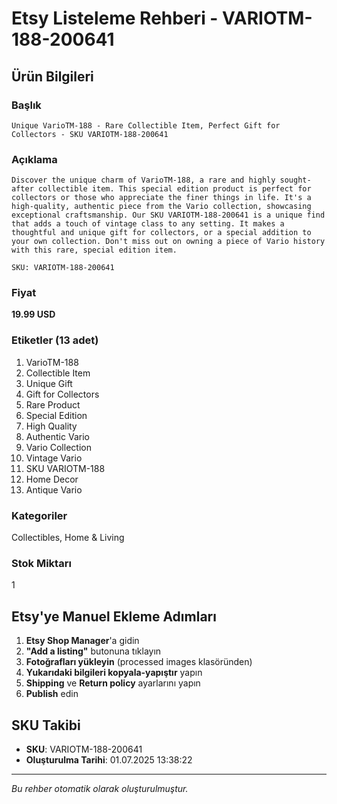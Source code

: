 # Etsy Listeleme Rehberi - VARIOTM-188-200641

## Ürün Bilgileri

### Başlık
```
Unique VarioTM-188 - Rare Collectible Item, Perfect Gift for Collectors - SKU VARIOTM-188-200641
```

### Açıklama
```
Discover the unique charm of VarioTM-188, a rare and highly sought-after collectible item. This special edition product is perfect for collectors or those who appreciate the finer things in life. It's a high-quality, authentic piece from the Vario collection, showcasing exceptional craftsmanship. Our SKU VARIOTM-188-200641 is a unique find that adds a touch of vintage class to any setting. It makes a thoughtful and unique gift for collectors, or a special addition to your own collection. Don't miss out on owning a piece of Vario history with this rare, special edition item.

SKU: VARIOTM-188-200641
```

### Fiyat
**19.99 USD**

### Etiketler (13 adet)
1. VarioTM-188
2. Collectible Item
3. Unique Gift
4. Gift for Collectors
5. Rare Product
6. Special Edition
7. High Quality
8. Authentic Vario
9. Vario Collection
10. Vintage Vario
11. SKU VARIOTM-188
12. Home Decor
13. Antique Vario

### Kategoriler
Collectibles, Home & Living

### Stok Miktarı
1

## Etsy'ye Manuel Ekleme Adımları

1. **Etsy Shop Manager**'a gidin
2. **"Add a listing"** butonuna tıklayın
3. **Fotoğrafları yükleyin** (processed images klasöründen)
4. **Yukarıdaki bilgileri kopyala-yapıştır** yapın
5. **Shipping** ve **Return policy** ayarlarını yapın
6. **Publish** edin

## SKU Takibi
- **SKU**: VARIOTM-188-200641
- **Oluşturulma Tarihi**: 01.07.2025 13:38:22

---
*Bu rehber otomatik olarak oluşturulmuştur.*
